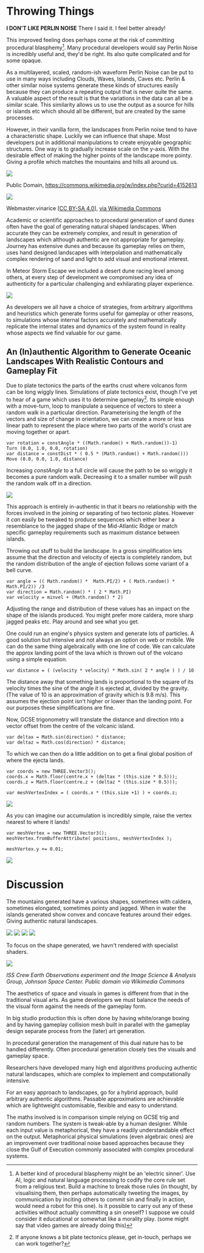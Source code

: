 
# Throwing Things

__I DON'T LIKE PERLIN NOISE__ There I said it. I feel better already!

This improved feeling does perhaps come at the risk of committing procedural blasphemy[^1]. Many procedural developers would say Perlin Noise is incredibly useful and, they'd be right. Its also quite complicated and for some opaque.

As a multilayered, scaled, random-ish waveform Perlin Noise can be put to use in many ways including Clouds, Waves, Islands, Caves etc. Perlin & other similar noise systems generate these kinds of structures easily because they can produce a repeating output that is never quite the same. A valuable aspect of the result is that the variations in the data can all be a similar scale. This similarity allows us to use the output as a source for hills or islands etc which should all be different, but are created by the same processes.

However, in their vanilla form, the landscapes from Perlin noise tend to have a characteristic shape. Luckily we can influence that shape. Most developers put in additional manipulations to create enjoyable geographic structures. One way is to gradually increase scale on the y-axis. With the desirable effect of making the higher points of the landscape more pointy. Giving a profile which matches the mountains and hills all around us.


![](./assets/Main_ridge_of_the_cuillin_in_skye_arp.png)

Public Domain, https://commons.wikimedia.org/w/index.php?curid=4152613


![](./assets/Bacin_zari_2015.jpg)

Webmaster.vinarice [<a href="https://creativecommons.org/licenses/by-sa/4.0">CC BY-SA 4.0</a>], <a href="https://commons.wikimedia.org/wiki/File:Bacin_zari_2015.jpg">via Wikimedia Commons</a>


Academic or scientific approaches to procedural generation of sand dunes often have the goal of generating natural shaped landscapes. When accurate they can be extremely complex, and result in generation of landscapes which although authentic are not appropriate for gameplay. Journey has extensive dunes and because its gameplay relies on them, uses hand designed landscapes with interpolation and mathematically complex rendering of sand and light to add visual and emotional interest.

In Meteor Storm Escape we included a desert dune racing level among others, at every step of development we compromised any idea of authenticity for a particular challenging and exhilarating player experience.

![](assets/MeteorStorm_Screengrab01_2012_04_10.png)

As developers we all have a choice of strategies, from arbitrary algorithms and heuristics which generate forms useful for gameplay or other reasons, to simulations whose internal factors accurately and mathematically replicate the internal states and dynamics of the system found in reality whose aspects we find valuable for our game.


## An (In)authentic Algorithm to Generate Oceanic Landscapes With Realistic Contours and Gameplay Fit

Due to plate tectonics the parts of the earths crust where volcanos form can be long wiggly lines. Simulations of plate tectonics exist, though I've yet to hear of a game which uses it to determine gameplay[^2]. Its simple enough with a move-turn, loop to manipulate a sequence of vectors to steer a random walk in a particular direction. Parameterising the length of the vectors and size of change in orientation, we can create a more or less linear path to represent the place where two parts of the world's crust are moving together or apart.

~~~
var rotation = constAngle * ((Math.random() + Math.random())-1)
Turn (0.0, 1.0, 0.0, rotation)
var distance = constDist * ( 0.5 * (Math.random() + Math.random()))
Move (0.0, 0.0, 1.0, distance)
~~~

Increasing _constAngle_ to a full circle will cause the path to be so wriggly it becomes a pure random walk. Decreasing it to a smaller number will push the random walk off in a direction.

![](./assets/IMG_4253.JPG)

This approach is entirely in-authentic in that it bears no relationship with the forces involved in the joining or separating of two tectonic plates. However it _can_ easily be tweaked to produce sequences which either bear a resemblance to the jagged shape of the Mid-Atlantic Ridge or match specific gameplay requirements such as maximum distance between islands.


Throwing out stuff to build the landscape. In a gross simplification lets assume that the direction and velocity of ejecta is completely random, but the random distribution of the angle of ejection follows some variant of a bell curve.

~~~
var angle = (( Math.random() *  Math.PI/2) + ( Math.random() *  Math.PI/2)) /3
var direction = Math.random() * ( 2 * Math.PI)
var velocity = minvel + (Math.random() * 2)
~~~

Adjusting the range and distribution of these values has an impact on the shape of the islands produced. You might prefer more caldera, more sharp jagged peaks etc. Play around and see what you get.

One could run an engine's physics system and generate lots of particles. A good solution but intensive and not always an option on web or mobile. We can do the same thing algebraically with one line of code. We can calculate the approx landing point of the lava which is thrown out of the volcano using a simple equation.

~~~
var distance = ( (velocity * velocity) * Math.sin( 2 * angle ) ) / 10
~~~

The distance away that something lands is proportional to the square of its velocity times the sine of the angle it is ejected at, divided by the gravity. (The value of 10 is an approximation of gravity which is 9.8 m/s). This assumes the ejection point isn't higher or lower than the landing point. For our purposes these simplifications are fine.


Now, GCSE trigonometry will translate the distance and direction into a vector offset from the centre of the volcanic island.

~~~
var deltax = Math.sin(direction) * distance;
var deltaz = Math.cos(direction) * distance;
~~~

To which we can then do a little addition on to get a final global position of where the ejecta lands.

~~~
var coords = new THREE.Vector3();
coords.x = Math.floor(centre.x + (deltax * (this.size * 0.5)));
coords.z = Math.floor(centre.z + (deltaz * (this.size * 0.5)));

var meshVertexIndex = ( coords.x * (this.size +1) ) + coords.z;
~~~

![](./assets/IMG_4254.JPG)

As you can imagine our accumulation is incredibly simple, raise the vertex nearest to where it lands!

~~~
var meshVertex = new THREE.Vector3();
meshVertex.fromBufferAttribute( positions, meshVertexIndex );

meshVertex.y += 0.01;
~~~

![](./assets/IMG_4255.JPG)


# Discussion

The mountains generated have a various shapes, sometimes with caldera, sometimes elongated, sometimes pointy and jagged. When in water the islands generated show convex and concave features around their edges. Giving authentic natural landscapes.

![](./assets/Screenshot_20190905_114703.png)
![](./assets/Screenshot_20190905_114752.png)
![](./assets/Screenshot_20190905_114846.png)
![](./assets/Screenshot_20190905_115253.png)

To focus on the shape generated, we havn't rendered with specialist shaders.

![](./assets/MtCleveland_ISS013-E-24184.jpg)

_ISS Crew Earth Observations experiment and the Image Science &amp; Analysis Group, Johnson Space Center. Public domain via Wikimedia Commons_


The aesthetics of space and visuals in games is different from that in the traditional visual arts. As game developers we must balance the needs of the visual form against the needs of the gameplay form.


In big studio production this is often done by having white/orange boxing and by having gameplay collision mesh built in parallel with the gameplay design separate process from the (later) art generation.


In procedural generation the management of this dual nature has to be handled differently. Often procedural generation closely ties the visuals and gameplay space.


Researchers have developed many high end algorithms producing authentic natural landscapes, which are complex to implement and computationally intensive.  


For an easy approach to landscapes, go for a hybrid approach, build arbitrary authentic algorithms. Passable approximations are achievable which are lightweight customisable, flexible and easy to understand.

The maths involved is in comparison simple relying on GCSE trig and random numbers. The system is tweak-able by a human designer. While each input value is metaphorical, they have a readily understandable effect on the output. Metaphorical physical simulations (even algebraic ones) are an improvement over traditional noise based approaches because they close the Gulf of Execution commonly associated with complex procedural systems.


[^1]: A better kind of procedural blasphemy might be an 'electric sinner'. Use AI, logic and natural language processing to codify the core rule set from a religious text. Build a machine to break those rules (in thought, by visualising them, then perhaps automatically tweeting the images, by communication by inciting others to commit sin and finally in action, would need a robot for this one). Is it possible to carry out any of these activities without actually committing a sin oneself? I suppose we could consider it educational or somewhat like a morality play. (some might say that video games are already doing this)


[^2]: If anyone knows a bit plate tectonics please, get in-touch, perhaps we can work together?
